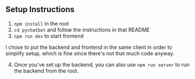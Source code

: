 ## Setup Instructions

1. `npm install` in the root
2. `cd pychatbot` and follow the instructions in that README
3. `npm run dev` to start frontend

I chose to put the backend and frontend in the same client in order to simplify setup, which is fine since there's not that much code anyway.

4. Once you've set up the backend, you can also use `npm run server` to run the backend from the root.